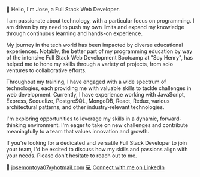 
👋 Hello, I'm Jose, a Full Stack Web Developer.

I am passionate about technology, with a particular focus on programming. I am driven by my need to push my own limits and expand my knowledge through continuous learning and hands-on experience.

My journey in the tech world has been impacted by diverse educational experiences. Notably, the better part of my programming education by way of the intensive Full Stack Web Development Bootcamp at "Soy Henry", has helped me to hone my skills through a variety of projects, from solo ventures to collaborative efforts.

Throughout my training, I have engaged with a wide spectrum of technologies, each providing me with valuable skills to tackle challenges in web development. Currently, I have experience working with JavaScript, Express, Sequelize, PostgreSQL, MongoDB, React, Redux, various architectural patterns, and other industry-relevant technologies.

I'm exploring opportunities to leverage my skills in a dynamic, forward-thinking environment. I'm eager to take on new challenges and contribute meaningfully to a team that values innovation and growth.

If you're looking for a dedicated and versatile Full Stack Developer to join your team, I'd be excited to discuss how my skills and passions align with your needs. Please don't hesitate to reach out to me.

📧 josemontoya07@hotmail.com
💻 [Connect with me on LinkedIn](https://www.linkedin.com/in/jose-miguel-montoya-84122b251/)
